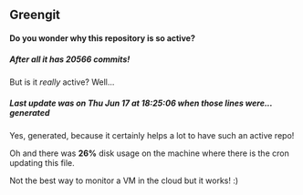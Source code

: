 ## Greengit

#### Do you wonder why this repository is so active?

##### After all it has 20566 commits!

But is it *really* active? Well...

##### Last update was on Thu Jun 17 at 18:25:06 when those lines were... generated

Yes, generated, because it certainly helps a lot to have such an active repo!

Oh and there was **26%** disk usage on the machine
where there is the cron updating this file.

Not the best way to monitor a VM in the cloud but it works! :)
